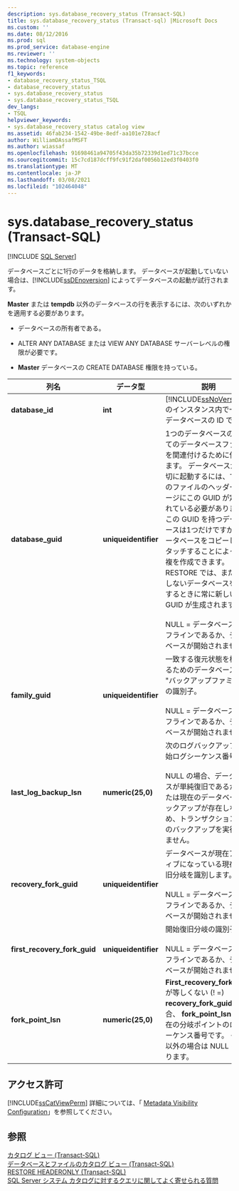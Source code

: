 ```yaml
---
description: sys.database_recovery_status (Transact-SQL)
title: sys.database_recovery_status (Transact-sql) |Microsoft Docs
ms.custom: ''
ms.date: 08/12/2016
ms.prod: sql
ms.prod_service: database-engine
ms.reviewer: ''
ms.technology: system-objects
ms.topic: reference
f1_keywords:
- database_recovery_status_TSQL
- database_recovery_status
- sys.database_recovery_status
- sys.database_recovery_status_TSQL
dev_langs:
- TSQL
helpviewer_keywords:
- sys.database_recovery_status catalog view
ms.assetid: 46fab234-1542-49be-8edf-aa101e728acf
author: WilliamDAssafMSFT
ms.author: wiassaf
ms.openlocfilehash: 91698461a94705f43da35b72339d1ed71c37bcce
ms.sourcegitcommit: 15c7cd187dcff9fc91f2daf0056b12ed3f0403f0
ms.translationtype: MT
ms.contentlocale: ja-JP
ms.lasthandoff: 03/08/2021
ms.locfileid: "102464048"
---
```

# <a name="sysdatabase_recovery_status-transact-sql"></a>sys.database_recovery_status (Transact-SQL)
[!INCLUDE [SQL Server](../../includes/applies-to-version/sqlserver.md)]

  データベースごとに1行のデータを格納します。 データベースが起動していない場合は、[!INCLUDE[ssDEnoversion](../../includes/ssdenoversion-md.md)] によってデータベースの起動が試行されます。  
  
 **Master** または **tempdb** 以外のデータベースの行を表示するには、次のいずれかを適用する必要があります。  
  
-   データベースの所有者である。  
  
-   ALTER ANY DATABASE または VIEW ANY DATABASE サーバーレベルの権限が必要です。  
  
-   **Master** データベースの CREATE DATABASE 権限を持っている。    
  
|列名|データ型|説明|  
|-----------------|---------------|-----------------|  
|**database_id**|**int**|[!INCLUDE[ssNoVersion](../../includes/ssnoversion-md.md)] のインスタンス内で一意のデータベースの ID です。|  
|**database_guid**|**uniqueidentifier**|1つのデータベースのすべてのデータベースファイルを関連付けるために使用します。 データベースが適切に起動するには、すべてのファイルのヘッダー ページにこの GUID が定義されている必要があります。 この GUID を持つデータベースは1つだけですが、データベースをコピーしてアタッチすることによって重複を作成できます。 RESTORE では、まだ存在しないデータベースを復元するときに常に新しい GUID が生成されます。<br /><br /> NULL = データベースがオフラインであるか、データベースが開始されません。|  
|**family_guid**|**uniqueidentifier**|一致する復元状態を検出するためのデータベースの "バックアップファミリ" の識別子。<br /><br /> NULL = データベースがオフラインであるか、データベースが開始されません。|  
|**last_log_backup_lsn**|**numeric(25,0)**|次のログバックアップの開始ログシーケンス番号。<br /><br /> NULL の場合、データベースが単純復旧であるか、または現在のデータベースバックアップが存在しないため、トランザクションログのバックアップを実行できません。|  
|**recovery_fork_guid**|**uniqueidentifier**|データベースが現在アクティブになっている現在の復旧分岐を識別します。<br /><br /> NULL = データベースがオフラインであるか、データベースが開始されません。|  
|**first_recovery_fork_guid**|**uniqueidentifier**|開始復旧分岐の識別子。<br /><br /> NULL = データベースがオフラインであるか、データベースが開始されません。|  
|**fork_point_lsn**|**numeric(25,0)**|**First_recovery_fork_guid** が等しくない (! =) **recovery_fork_guid** の場合、 **fork_point_lsn** は現在の分岐ポイントのログシーケンス番号です。 それ以外の場合は NULL になります。|  
  
## <a name="permissions"></a>アクセス許可  
 [!INCLUDE[ssCatViewPerm](../../includes/sscatviewperm-md.md)] 詳細については、「 [Metadata Visibility Configuration](../../relational-databases/security/metadata-visibility-configuration.md)」を参照してください。  
  
## <a name="see-also"></a>参照  
 [カタログ ビュー &#40;Transact-SQL&#41;](../../relational-databases/system-catalog-views/catalog-views-transact-sql.md)   
 [データベースとファイルのカタログ ビュー &#40;Transact-SQL&#41;](../../relational-databases/system-catalog-views/databases-and-files-catalog-views-transact-sql.md)   
 [RESTORE HEADERONLY &#40;Transact-SQL&#41;](../../t-sql/statements/restore-statements-headeronly-transact-sql.md)   
 [SQL Server システム カタログに対するクエリに関してよく寄せられる質問](../../relational-databases/system-catalog-views/querying-the-sql-server-system-catalog-faq.yml)  
  
  
